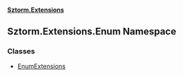 #### [Sztorm.Extensions](./index.md 'index')
## Sztorm.Extensions.Enum Namespace
### Classes
- [EnumExtensions](./Sztorm-Extensions-Enum-EnumExtensions.md 'Sztorm.Extensions.Enum.EnumExtensions')
